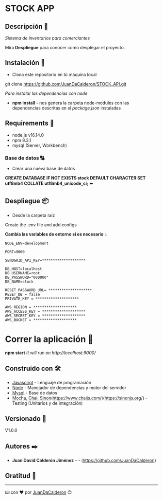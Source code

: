 # STOCK APP

## Descripción 🚀

_Sistema de inventarios para comerciantes_

Mira **Despliegue** para conocer como desplegar el proyecto.

## Instalación 🔑

* Clona este repositorio en tú máquina local

git clone https://github.com/JuanDaCalderon/STOCK_API.git

_Para instalar las dependencias con node_

* **npm install** - nos genera la carpeta node-modules con las dependencias descritas en el *package.json* instaladas

## Requirements 🚀

- node.js v16.14.0
- npm 8.3.1
- mysql (Server, Workbench)

### Base de datos 🔠

* Crear una nueva base de datos

**CREATE DATABASE IF NOT EXISTS stock DEFAULT CHARACTER SET utf8mb4 COLLATE utf8mb4_unicode_ci;** ⬅️


## Despliegue 📦

- Desde la carpeta raíz

Create the .env file and add configs

**Cambia las variables de entorno si es necesario** ⤵️

```
NODE_ENV=development

PORT=9000

SENDGRID_API_KEY=********************

DB_HOST=localhost
DB_USERNAME=root
DB_PASSWORD="000000"
DB_NAME=stock

RESET_PASSWORD_URL= ********************
RESET_DB = false
PRIVATE_KEY = ********************

AWS_REGION = ********************
AWS_ACCESS_KEY = ********************
AWS_SECRET_KEY = ********************
AWS_BUCKET = ********************
```

# Correr la aplicación 🏃

**npm start**
*It will run on http://localhost:9000/*

## Construido con 🛠️

* [Javascript](https://developer.mozilla.org/es/docs/Web/JavaScript) - Lenguaje de programación
* [Node](https://nodejs.org/es/) - Manejador de dependencias y motor del servidor
* [Mysql](https://www.mysql.com/) - Base de datos
* [Mocha, Chai, Sinon](https://mochajs.org/)(https://www.chaijs.com/)(https://sinonjs.org/) - Testing (Unitarios y de integración)

## Versionado 📌

V1.0.0

## Autores ✒️

* **Juan David Calderón Jiménez** - - (https://github.com/JuanDaCalderon)

## Gratitud 🎁
---
⌨️ con ❤️ por [JuanDaCalderon](https://github.com/JuanDaCalderon) 😊
